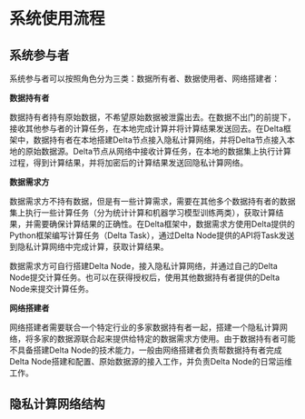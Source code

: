 # 系统使用流程

## 系统参与者

系统参与者可以按照角色分为三类：数据所有者、数据使用者、网络搭建者：

**数据持有者**

数据持有者持有原始数据，不希望原始数据被泄露出去。在数据不出门的前提下，接收其他参与者的计算任务，在本地完成计算并将计算结果发送回去。在Delta框架中，数据持有者在本地搭建Delta节点接入隐私计算网络，并将Delta节点接入本地的原始数据源。Delta节点从网络中接收计算任务，在本地的数据集上执行计算过程，得到计算结果，并将加密后的计算结果发送回隐私计算网络。

**数据需求方**

数据需求方不持有数据，但是有一些计算需求，需要在其他多个数据持有者的数据集上执行一些计算任务（分为统计计算和机器学习模型训练两类），获取计算结果，并需要确保计算结果的正确性。在Delta框架中，数据需求方使用Delta提供的Python框架编写计算任务（Delta Task），通过Delta Node提供的API将Task发送到隐私计算网络中完成计算，获取计算结果。

数据需求方可自行搭建Delta Node，接入隐私计算网络，并通过自己的Delta Node提交计算任务。也可以在获得授权后，使用其他数据持有者提供的Delta Node来提交计算任务。

**网络搭建者**

网络搭建者需要联合一个特定行业的多家数据持有者一起，搭建一个隐私计算网络，将多家的数据源联合起来提供给特定的数据需求方使用。由于数据持有者可能不具备搭建Delta Node的技术能力，一般由网络搭建者负责帮数据持有者完成Delta Node搭建和配置、原始数据源的接入工作，并负责Delta Node的日常运维工作。

## 隐私计算网络结构



